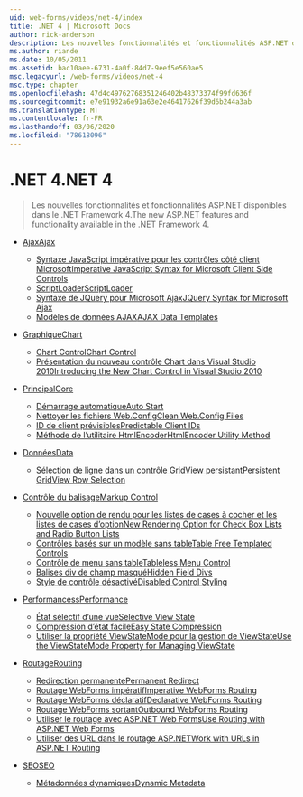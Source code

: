 ```yaml
---
uid: web-forms/videos/net-4/index
title: .NET 4 | Microsoft Docs
author: rick-anderson
description: Les nouvelles fonctionnalités et fonctionnalités ASP.NET disponibles dans le .NET Framework 4.
ms.author: riande
ms.date: 10/05/2011
ms.assetid: bac10aee-6731-4a0f-84d7-9eef5e560ae5
msc.legacyurl: /web-forms/videos/net-4
msc.type: chapter
ms.openlocfilehash: 47d4c49762768351246402b48373374f99fd636f
ms.sourcegitcommit: e7e91932a6e91a63e2e46417626f39d6b244a3ab
ms.translationtype: MT
ms.contentlocale: fr-FR
ms.lasthandoff: 03/06/2020
ms.locfileid: "78618096"
---
```

# <a name="net-4"></a><span data-ttu-id="b57d8-103">.NET 4</span><span class="sxs-lookup"><span data-stu-id="b57d8-103">.NET 4</span></span>

> <span data-ttu-id="b57d8-104">Les nouvelles fonctionnalités et fonctionnalités ASP.NET disponibles dans le .NET Framework 4.</span><span class="sxs-lookup"><span data-stu-id="b57d8-104">The new ASP.NET features and functionality available in the .NET Framework 4.</span></span>

- [<span data-ttu-id="b57d8-105">Ajax</span><span class="sxs-lookup"><span data-stu-id="b57d8-105">Ajax</span></span>](ajax/index.md)

    - [<span data-ttu-id="b57d8-106">Syntaxe JavaScript impérative pour les contrôles côté client Microsoft</span><span class="sxs-lookup"><span data-stu-id="b57d8-106">Imperative JavaScript Syntax for Microsoft Client Side Controls</span></span>](ajax/aspnet-4-quick-hit-imperative-javascript-syntax-for-microsoft-client-side-controls.md)
    - [<span data-ttu-id="b57d8-107">ScriptLoader</span><span class="sxs-lookup"><span data-stu-id="b57d8-107">ScriptLoader</span></span>](ajax/aspnet-4-quick-hit-the-scriptloader.md)
    - [<span data-ttu-id="b57d8-108">Syntaxe de JQuery pour Microsoft Ajax</span><span class="sxs-lookup"><span data-stu-id="b57d8-108">JQuery Syntax for Microsoft Ajax</span></span>](ajax/aspnet-4-quick-hit-jquery-syntax-for-microsoft-ajax.md)
    - [<span data-ttu-id="b57d8-109">Modèles de données AJAX</span><span class="sxs-lookup"><span data-stu-id="b57d8-109">AJAX Data Templates</span></span>](ajax/aspnet-4-quick-hit-ajax-data-templates.md)
- [<span data-ttu-id="b57d8-110">Graphique</span><span class="sxs-lookup"><span data-stu-id="b57d8-110">Chart</span></span>](chart/index.md)

    - [<span data-ttu-id="b57d8-111">Chart Control</span><span class="sxs-lookup"><span data-stu-id="b57d8-111">Chart Control</span></span>](chart/aspnet-4-quick-hit-chart-control.md)
    - [<span data-ttu-id="b57d8-112">Présentation du nouveau contrôle Chart dans Visual Studio 2010</span><span class="sxs-lookup"><span data-stu-id="b57d8-112">Introducing the New Chart Control in Visual Studio 2010</span></span>](chart/aspnet-4-how-do-i-introducing-the-new-chart-control-in-visual-studio-2010.md)
- [<span data-ttu-id="b57d8-113">Principal</span><span class="sxs-lookup"><span data-stu-id="b57d8-113">Core</span></span>](core/index.md)

    - [<span data-ttu-id="b57d8-114">Démarrage automatique</span><span class="sxs-lookup"><span data-stu-id="b57d8-114">Auto Start</span></span>](core/aspnet-4-quick-hit-auto-start.md)
    - [<span data-ttu-id="b57d8-115">Nettoyer les fichiers Web.Config</span><span class="sxs-lookup"><span data-stu-id="b57d8-115">Clean Web.Config Files</span></span>](core/aspnet-4-quick-hit-clean-webconfig-files.md)
    - [<span data-ttu-id="b57d8-116">ID de client prévisibles</span><span class="sxs-lookup"><span data-stu-id="b57d8-116">Predictable Client IDs</span></span>](core/aspnet-4-quick-hit-predictable-client-ids.md)
    - [<span data-ttu-id="b57d8-117">Méthode de l’utilitaire HtmlEncoder</span><span class="sxs-lookup"><span data-stu-id="b57d8-117">HtmlEncoder Utility Method</span></span>](core/aspnet-4-quick-hit-the-htmlencoder-utility-method.md)
- [<span data-ttu-id="b57d8-118">Données</span><span class="sxs-lookup"><span data-stu-id="b57d8-118">Data</span></span>](data/index.md)

    - [<span data-ttu-id="b57d8-119">Sélection de ligne dans un contrôle GridView persistant</span><span class="sxs-lookup"><span data-stu-id="b57d8-119">Persistent GridView Row Selection</span></span>](data/aspnet-4-quick-hit-persistent-gridview-row-selection.md)
- [<span data-ttu-id="b57d8-120">Contrôle du balisage</span><span class="sxs-lookup"><span data-stu-id="b57d8-120">Markup Control</span></span>](markup-control/index.md)

    - [<span data-ttu-id="b57d8-121">Nouvelle option de rendu pour les listes de cases à cocher et les listes de cases d’option</span><span class="sxs-lookup"><span data-stu-id="b57d8-121">New Rendering Option for Check Box Lists and Radio Button Lists</span></span>](markup-control/aspnet-4-quick-hit-new-rendering-option-for-check-box-lists-and-radio-button-lists.md)
    - [<span data-ttu-id="b57d8-122">Contrôles basés sur un modèle sans table</span><span class="sxs-lookup"><span data-stu-id="b57d8-122">Table Free Templated Controls</span></span>](markup-control/aspnet-4-quick-hit-table-free-templated-controls.md)
    - [<span data-ttu-id="b57d8-123">Contrôle de menu sans table</span><span class="sxs-lookup"><span data-stu-id="b57d8-123">Tableless Menu Control</span></span>](markup-control/aspnet-4-quick-hit-tableless-menu-control.md)
    - [<span data-ttu-id="b57d8-124">Balises div de champ masqué</span><span class="sxs-lookup"><span data-stu-id="b57d8-124">Hidden Field Divs</span></span>](markup-control/aspnet-4-quick-hit-hidden-field-divs.md)
    - [<span data-ttu-id="b57d8-125">Style de contrôle désactivé</span><span class="sxs-lookup"><span data-stu-id="b57d8-125">Disabled Control Styling</span></span>](markup-control/aspnet-4-quick-hit-disabled-control-styling.md)
- [<span data-ttu-id="b57d8-126">Performancess</span><span class="sxs-lookup"><span data-stu-id="b57d8-126">Performance</span></span>](performance/index.md)

    - [<span data-ttu-id="b57d8-127">État sélectif d’une vue</span><span class="sxs-lookup"><span data-stu-id="b57d8-127">Selective View State</span></span>](performance/aspnet-4-quick-hit-selective-view-state.md)
    - [<span data-ttu-id="b57d8-128">Compression d’état facile</span><span class="sxs-lookup"><span data-stu-id="b57d8-128">Easy State Compression</span></span>](performance/aspnet-4-quick-hit-easy-state-compression.md)
    - [<span data-ttu-id="b57d8-129">Utiliser la propriété ViewStateMode pour la gestion de ViewState</span><span class="sxs-lookup"><span data-stu-id="b57d8-129">Use the ViewStateMode Property for Managing ViewState</span></span>](performance/how-do-i-use-the-viewstatemode-property-for-managing-viewstate.md)
- [<span data-ttu-id="b57d8-130">Routage</span><span class="sxs-lookup"><span data-stu-id="b57d8-130">Routing</span></span>](routing/index.md)

    - [<span data-ttu-id="b57d8-131">Redirection permanente</span><span class="sxs-lookup"><span data-stu-id="b57d8-131">Permanent Redirect</span></span>](routing/aspnet-4-quick-hit-permanent-redirect.md)
    - [<span data-ttu-id="b57d8-132">Routage WebForms impératif</span><span class="sxs-lookup"><span data-stu-id="b57d8-132">Imperative WebForms Routing</span></span>](routing/aspnet-4-quick-hit-imperative-webforms-routing.md)
    - [<span data-ttu-id="b57d8-133">Routage WebForms déclaratif</span><span class="sxs-lookup"><span data-stu-id="b57d8-133">Declarative WebForms Routing</span></span>](routing/aspnet-4-quick-hit-declarative-webforms-routing.md)
    - [<span data-ttu-id="b57d8-134">Routage WebForms sortant</span><span class="sxs-lookup"><span data-stu-id="b57d8-134">Outbound WebForms Routing</span></span>](routing/aspnet-4-quick-hit-outbound-webforms-routing.md)
    - [<span data-ttu-id="b57d8-135">Utiliser le routage avec ASP.NET Web Forms</span><span class="sxs-lookup"><span data-stu-id="b57d8-135">Use Routing with ASP.NET Web Forms</span></span>](routing/how-do-i-use-routing-with-aspnet-web-forms.md)
    - [<span data-ttu-id="b57d8-136">Utiliser des URL dans le routage ASP.NET</span><span class="sxs-lookup"><span data-stu-id="b57d8-136">Work with URLs in ASP.NET Routing</span></span>](routing/how-do-i-work-with-urls-in-aspnet-routing.md)
- [<span data-ttu-id="b57d8-137">SEO</span><span class="sxs-lookup"><span data-stu-id="b57d8-137">SEO</span></span>](seo/index.md)

    - [<span data-ttu-id="b57d8-138">Métadonnées dynamiques</span><span class="sxs-lookup"><span data-stu-id="b57d8-138">Dynamic Metadata</span></span>](seo/aspnet-4-quick-hit-dynamic-metadata.md)
